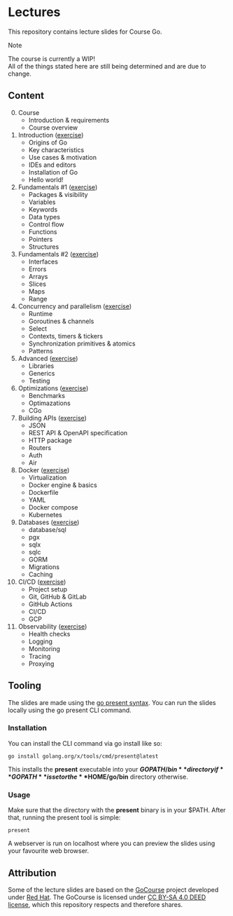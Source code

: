 # Lectures

This repository contains lecture slides for Course Go.

> [!NOTE]
> The course is currently a WIP! \
> All of the things stated here are still being determined and are due to change.

## Content

0. Course
    - Introduction & requirements
    - Course overview
1. Introduction ([exercise](https://github.com/course-go/exercises/blob/master/01-workspace-setup-and-project-basics/README.md))
    - Origins of Go
    - Key characteristics
    - Use cases & motivation
    - IDEs and editors
    - Installation of Go
    - Hello world!
2. Fundamentals #1 ([exercise](https://github.com/course-go/exercises/blob/master/02-simple-katas/README.md))
    - Packages & visibility
    - Variables
    - Keywords
    - Data types
    - Control flow
    - Functions
    - Pointers
    - Structures
3. Fundamentals #2 ([exercise](https://github.com/course-go/exercises/blob/master/03-data-structures-katas/README.md))
    - Interfaces
    - Errors
    - Arrays
    - Slices
    - Maps
    - Range
4. Concurrency and parallelism ([exercise](https://github.com/course-go/exercises/blob/master/04-concurrency-and-parallelism/README.md))
    - Runtime
    - Goroutines & channels
    - Select
    - Contexts, timers & tickers
    - Synchronization primitives & atomics
    - Patterns
5. Advanced ([exercise](https://github.com/course-go/exercises/blob/master/05-generics-and-testing/README.md))
    - Libraries
    - Generics
    - Testing
6. Optimizations ([exercise](https://github.com/course-go/exercises/blob/master/06-pprof/README.md))
    - Benchmarks
    - Optimazations
    - CGo
7. Building APIs ([exercise](https://github.com/course-go/exercises/blob/master/07-rest-api/README.md))
    - JSON
    - REST API & OpenAPI specification
    - HTTP package
    - Routers
    - Auth
    - Air
8. Docker ([exercise](https://github.com/course-go/exercises/blob/master/08-docker/README.md))
    - Virtualization 
    - Docker engine & basics
    - Dockerfile
    - YAML
    - Docker compose
    - Kubernetes
9. Databases ([exercise](https://github.com/course-go/exercises/blob/master/09-databases/README.md))
    - database/sql
    - pgx
    - sqlx
    - sqlc
    - GORM
    - Migrations
    - Caching
10. CI/CD ([exercise](https://github.com/course-go/exercises/blob/master/10-cicd/README.md))
    - Project setup
    - Git, GitHub & GitLab
    - GitHub Actions
    - CI/CD
    - GCP
11. Observability ([exercise](https://github.com/course-go/exercises/blob/master/11-prometheus/README.md))
    - Health checks
    - Logging
    - Monitoring
    - Tracing
    - Proxying

## Tooling

The slides are made using the [go present syntax](https://pkg.go.dev/golang.org/x/tools/present).
You can run the slides locally using the go present CLI command.

### Installation

You can install the CLI command via go install like so:

```
go install golang.org/x/tools/cmd/present@latest
```

This installs the **present** executable into your 
**$GOPATH/bin** directory if **GOPATH** is set or the 
**$HOME/go/bin** directory otherwise.

### Usage

Make sure that the directory with the **present** binary is in your $PATH. After that, running the present tool is simple:

```
present
```

A webserver is run on localhost where you can preview the slides using your favourite web browser.

## Attribution

Some of the lecture slides are based on the [GoCourse](https://github.com/RedHatOfficial/GoCourse) 
project developed under [Red Hat](https://github.com/RedHatOfficial). The GoCourse is licensed under 
[CC BY-SA 4.0 DEED license](https://creativecommons.org/licenses/by-sa/4.0/deed.en), which this 
repository respects and therefore shares.

